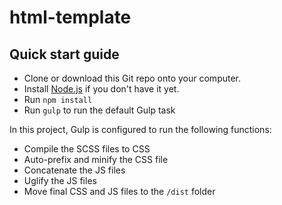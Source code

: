 # html-template

## Quick start guide

- Clone or download this Git repo onto your computer.
- Install [Node.js](https://nodejs.org/en/) if you don't have it yet.
- Run `npm install`
- Run `gulp` to run the default Gulp task

In this project, Gulp is configured to run the following functions:

- Compile the SCSS files to CSS
- Auto-prefix and minify the CSS file
- Concatenate the JS files
- Uglify the JS files
- Move final CSS and JS files to the `/dist` folder
